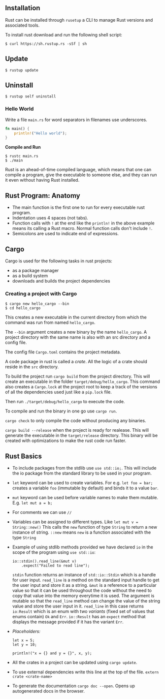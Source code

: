 ## Installation

Rust can be installed through `rusetup` a CLI to manage Rust versions and
associated tools.

To install rust download and run the following shell script:

```
$ curl https://sh.rustup.rs -sSf | sh
```

## Update

```
$ rustup update
```

## Uninstall

```
$ rustup self uninstall
```
### Hello World

Write a file `main.rs` for word separators in filenames use underscores.

```rust
fn main() {
    println!("Hello world");
}
```

**Compile and Run**

```
$ rustc main.rs
$ ./main
```
Rust is an ahead-of-time compiled language, which means that one can compile a
program, give the executable to someone else, and they can run it even without
having Rust installed.

## Rust Program: Anatomy

- The main function is the first one to run for every executable rust program.
- Indentation uses 4 spaces (not tabs).
- Function calls with `!` at the end like the `println!` in the above example
  means its calling a Rust macro. Normal function calls don't include `!`.
- Semicolons are used to indicate end of expressions.


## Cargo

Cargo is used for the following tasks in rust projects:
- as a package manager
- as a build system
- downloads and builds the project dependencies

### Creating a project with Cargo

```
$ cargo new hello_cargo --bin
$ cd hello_cargo
```

This creates a new executable in the current directory from which the command
was run from named `hello_cargo`.

The `--bin` argument creates a new binary by the name `hello_cargo`. A project
directory with the same name is also with an src directory and a config file.

The config file `Cargo.toml` contains the project metadata.

A code package in rust is called a *crate*. All the logic of a crate should
reside in the `src` directory.

To build the project run `cargo build` from the project directory. This will
create an executable in the folder `target/debug/hello_cargo`. This command also
creates a `Cargo.lock` at the project root to keep a track of the versions of
all the dependencies used just like a `pip.lock` file.

Then run `./target/debug/hello_cargo` to execute the code.

To compile and run the binary in one go use `cargo run`.

`cargo check` to only compile the code without producing any binaries.

`cargo build --release` when the project is ready for realease. This will
generate the executable in the `target/release` directory. This binary will be
created with optimizations to make the rust code run faster.

## Rust Basics

- To include packages from the stdlib use `use std::io;`. This will include the
  io package from the standard library to be used in your program.
- `let` keyword can be used to create variables. For e.g. `let foo = bar;`
  creates a variable `foo` (immutable by default) and binds it to a value `bar`.
- `mut` keyword can be used before variable names to make them mutable. E.g.
  `let mut a = b;`
- For comments we can use `//`
- Variables can be assigned to different types. Like `let mut v = String::new()`
  This calls the `new` function of type `String` to return a new instance of
  string. `::new` means `new` is a function associated with the type `String`
- Example of using stdlib methods provided we have declared `io` in the scope of
  the program using `use std::io`:
  ```
  io::stdin().read_line(&mut v)
      .expect("Failed to read line");
  ```
  `stdin` function returns an instance of `std::io::Stdin` which is a handle for
  user input. `read_line` is a method on the standard input handle to get the
  user input and store it as a string. `&mut` is a reference to a particular
  value so that it can be used throughout the code without the need to copy that
  value into the memory everytime it is used. The argument is mutable so that
  the `read_line` method can change the value of the string value and store the
  user input in it.
  `read_line` in this case returns `io:Result` which is an enum with two
  *variants* (fixed set of values that enums contain) `Ok` and `Err`.
  `io::Result` has an `expect` method that displays the message provided if it
  has the variant `Err`.
- *Placeholders:*
  ```
  let x = 5;
  let y = 10;

  println!("x = {} and y = {}", x, y);
  ```

- All the crates in a project can be updated using `cargo update`.
- To use external dependencies write this line at the top of the file.
  `extern crate <crate-name>`
- To generate the documentation `cargo doc --open`. Opens up autogenerated docs
  in the browser.
